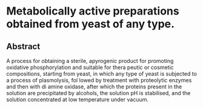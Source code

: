 # Metabolically active preparations obtained from yeast of any type.

## Abstract
A process for obtaining a sterile, apyrogenic product for promoting oxidative phosphorylation and suitable for thera peutic or cosmetic compositions, starting from yeast, in which any type of yeast is subjected to a process of plasmolysis, fol lowed by treatment with proteolytic enzymes and then with di amine oxidase, after which the proteins present in the solution are precipitated by alcohols, the solution pH is stabilised, and the solution concentrated at low temperature under vacuum.